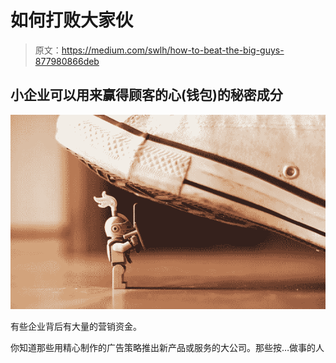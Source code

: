 # 如何打败大家伙

> 原文：<https://medium.com/swlh/how-to-beat-the-big-guys-877980866deb>

## 小企业可以用来赢得顾客的心(钱包)的秘密成分

![](img/f5b3715597a66e72d239a75589c6947c.png)

有些企业背后有大量的营销资金。

你知道那些用精心制作的广告策略推出新产品或服务的大公司。那些按…做事的人